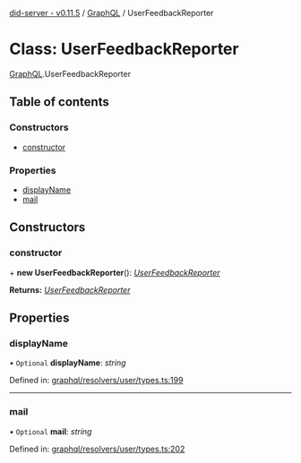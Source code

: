 [did-server - v0.11.5](../README.md) / [GraphQL](../modules/graphql.md) / UserFeedbackReporter

# Class: UserFeedbackReporter

[GraphQL](../modules/graphql.md).UserFeedbackReporter

## Table of contents

### Constructors

- [constructor](graphql.userfeedbackreporter.md#constructor)

### Properties

- [displayName](graphql.userfeedbackreporter.md#displayname)
- [mail](graphql.userfeedbackreporter.md#mail)

## Constructors

### constructor

\+ **new UserFeedbackReporter**(): [*UserFeedbackReporter*](graphql.userfeedbackreporter.md)

**Returns:** [*UserFeedbackReporter*](graphql.userfeedbackreporter.md)

## Properties

### displayName

• `Optional` **displayName**: *string*

Defined in: [graphql/resolvers/user/types.ts:199](https://github.com/Puzzlepart/did/blob/dev/server/graphql/resolvers/user/types.ts#L199)

___

### mail

• `Optional` **mail**: *string*

Defined in: [graphql/resolvers/user/types.ts:202](https://github.com/Puzzlepart/did/blob/dev/server/graphql/resolvers/user/types.ts#L202)
